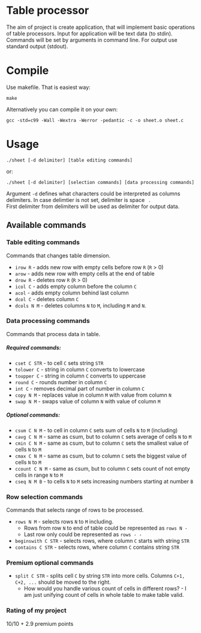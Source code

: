 # Table processor
The aim of project is create application, that will implement basic operations of table processors.
Input for application will be text data (to stdin). Commands will be set by arguments in command line.
For output use standard output (stdout).  

# Compile
Use makefile. That is easiest way:

    make
Alternatively you can compile it on your own:
 
    gcc -std=c99 -Wall -Wextra -Werror -pedantic -c -o sheet.o sheet.c

# Usage

    ./sheet [-d delimiter] [table editing commands]
or:

    ./sheet [-d delimiter] [selection commands] [data processing commands]

Argument `-d` defines what characters could be interpreted as columns delimiters.
In case delimtier is not set, delimiter is space ` `.  
First delimiter from delimiters will be used as delimiter for output data.


## Available commands
### Table editing commands
Commands that changes table dimension.
- `irow R` - adds new row with empty cells before row `R` (`R` > 0) 
- `arow` - adds new row with empty cells at the end of table
- `drow R` - deletes row `R` (`R` > 0)
- `icol C` - adds empty column before the column `C`
- `acol` - adds empty column behind last column
- `dcol C` - deletes column `C`
- `dcols N M` - deletes columns `N` to `M`, including `M` and `N`.

### Data processing commands
Commands that process data in table.
##### Required commands:
- `cset C STR` - to cell `C` sets string `STR` 
- `tolower C` - string in column `C` converts to lowercase
- `toupper C` - string in column `C` converts to uppercase
- `round C` - rounds number in column `C`
- `int C` - removes decimal part of number in column `C`  
- `copy N M` - replaces value in column `M` with value from column `N`   
- `swap N M` - swaps value of column `N` with value of column `M`

##### Optional commands:
- `csum C N M` - to cell in column `C` sets sum of cells `N` to `M` (including)
- `cavg C N M` - same as csum, but to column `C` sets average of cells `N` to `M`
- `cmin C N M` - same as csum, but to column `C` sets the smallest value of cells `N` to `M`  
- `cmax C N M` - same as csum, but to column `C` sets the biggest value of cells `N` to `M`
- `ccount C N M` - same as csum, but to column `C` sets count of not empty cells in range `N` to `M`
- `cseq N M B` - to cells `N` to `M` sets increasing numbers starting at number `B`   

### Row selection commands 
Commands that selects range of rows to be processed.
- `rows N M` - selects rows `N` to `M` including. 
    - Rows from row `N` to end of table could be represented as `rows N -`
    - Last row only could be represented as `rows - -`
- `beginswith C STR` - selects rows, where column `C` starts with string `STR`
- `contains C STR` - selects rows, where column `C` contains string `STR`
 
### Premium optional commands
- `split C STR` -  splits cell `C` by string `STR` into more cells. Columns `C+1, C+2, ...` should be moved to the right. 
    - How would you handle various count of cells in different rows? - I am just unifying count of cells in whole table to make table valid.
    
### Rating of my project 
10/10 + 2.9 premium points